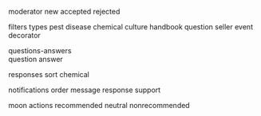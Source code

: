 


moderator
    new
    accepted
    rejected
    
filters types
    pest
    disease
    сhemical
    culture
    handbook
    question
    seller
    event
    decorator
    
questions-answers    
    question 
    answer
    
responses
    sort
    chemical
    
notifications
    order
    message
    response
    support    
    
moon actions
    recommended
    neutral
    nonrecommended
    
    
    
